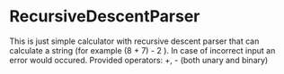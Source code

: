 # RecursiveDescentParser
This is just simple calculator with recursive descent parser that can calculate a string (for example (8 + 7) - 2 ). In case of incorrect input an error would occured.
Provided operators: +, - (both unary and binary)
